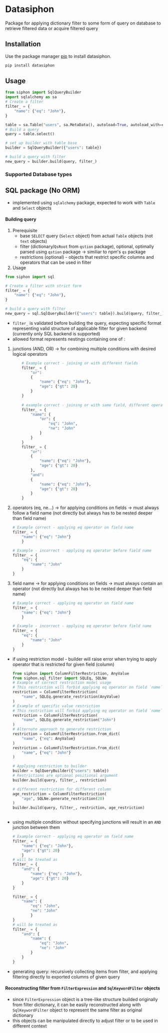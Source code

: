 # Datasiphon

Package for applying dictionary filter to some form of query on database to retrieve filtered data or acquire filtered query

## Installation

Use the package manager [pip](https://pip.pypa.io/en/stable/) to install datasiphon.

```bash
pip install datasiphon
```

## Usage

```python
from siphon import SqlQueryBuilder
import sqlalchemy as sa
# Create a filter
filter_ = {
    "name": {"eq": "John"},
}

table = sa.Table("users", sa.MetaData(), autoload=True, autoload_with=engine)
# Build a query
query = table.select()

# set up builder with table base
builder = SqlQueryBuilder({"users": table})

# build a query with filter
new_query = builder.build(query, filter_)
```

### Supported Database types
## SQL package (No ORM)
- implemented using `sqlalchemy` package, expected to work with `Table` and `Select` objects
#### Building query
1. Prerequisite
    - base `SELECT` query (`Select` object) from actual `Table` objects (not `text` objects)
    - filter (dictionary/`QsRoot` from `qstion` package), optional, optimally parsed using `qstion` package -> similiar to npm's `qs` package
    - restrictions (optional) - objects that restrict specific columns and operators that can be used in filter
2. Usage
```python
from siphon import sql

# Create a filter with strict form
filter_ = {
    "name": {"eq": "John"},
}

# build a query with filter
new_query = sql.SqlQueryBuilder({"users": table}).build(query, filter_)
```
- `filter_` is validated before building the query, expecting specific format representing valid structure of applicable filter for given backend (currently only SQL backend is supported)
 - allowed format represents nestings containing one of :
 1. junctions (AND, OR) -> for combining multiple conditions with desired logical operators
    ```python
        # Example correct - joining or with different fields
        filter_ = {
            "or":
            {
                "name": {"eq": "John"},
                "age": {"gt": 20}
            }
        }
        
        # example correct - joining or with same field, different operators
        filter_ = {
            "name": {
                "or": {
                    "eq": "John",
                    "ne": "John"
                }
            }
        }
        filter_ = {
            "or":
            {
                "name": {"eq": "John"},
                "age": {"gt": 20}
            },
            "and":
            {
                "name": {"eq": "John"},
                "age": {"gt": 20}
            }
        }
    ```
 2. operators (eq, ne...) -> for applying conditions on fields -> must always follow a field name (not directly but always has to be nested deeper than field name)
    ```python
    # Example correct - applying eq operator on field name
    filter_ = {
        "name": {"eq": "John"}
        }

    # Example - incorrect - applying eq operator before field name
    filter_ = {
        "eq": {
            "name": "John"
        }
    }
    ```
 3. field name -> for applying conditions on fields -> must always contain an operator (not directly but always has to be nested deeper than field name)
    ```python
    # Example correct - applying eq operator on field name
    filter_ = {
        "name": {"eq": "John"}
        }
    
    # Example - incorrect - applying eq operator before field name
    filter_ = {
        "eq": {
            "name": "John"
        }
    }
    ```
 - if using restriction model - builder will raise error when trying to apply operator that is restricted for given field (column)
    ```python
    from siphon import ColumnFilterRestriction, AnyValue
    from siphon.sql_filter import SQLEq, SQLNe
    # Example of correct restriction model usage
    # This restriction will forbid applying eq operator on field `name` - AnyValue signifies that any value is forbidden
    restriction = ColumnFilterRestriction(
        "name", SQLEq.generate_restriction(AnyValue)
    )
    # Example of specific value restriction
    # This restriction will forbid applying eq operator on field `name` with value "John"
    restriction = ColumnFilterRestriction(
        "name", SQLEq.generate_restriction("John")
    )
    # Alternate approach to generate restriction
    restriction = ColumnFilterRestriction.from_dict(
        "name", {"eq": AnyValue}
    )
    restriction = ColumnFilterRestriction.from_dict(
        "name", {"eq": "John"}
    )

    # Applying restriction to builder
    builder = SqlQueryBuilder({"users": table})
    # Restrictions are optional positional argument
    builder.build(query, filter_, restriction)
    
    # different restriction for different column
    age_restriction = ColumnFilterRestriction(
        "age", SQLNe.generate_restriction(20)
    )
    builder.build(query, filter_, restriction, age_restriction)
        
    ```
 - using multiple condition without specifying junctions will result in an `AND` junction between them
    ```python
    # Example correct - applying eq operator on field name
    filter_ = {
        "name": {"eq": "John"},
        "age": {"gt": 20}
        }
    # will be treated as
    filter_ = {
        "and": {
            "name": {"eq": "John"},
            "age": {"gt": 20}
        }
    }

    filter_ = {
        "name": {
            "eq": "John",
            "ne": "John"
            }
    }
    # will be treated as
    filter_ = {
        "and": {
            "name": {
                "eq": "John",
                "ne": "John"
            }
        }
    }
    ```

- generating query: recursively collecting items from filter, and applying filtering directly to exported columns of given query

#### Reconstructing filter from `FilterExpression` and `SqlKeywordFilter` objects

- since `FilterExpression` object is a tree-like structure builded originally from filter dictionary, it can be easily reconstructed along with `SqlKeywordFilter` object to represent the same filter as original dictionary
- this objects can be manipulated directly to adjust filter or to be used in different context
